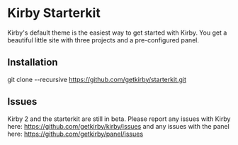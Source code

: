 # Kirby Starterkit

Kirby's default theme is the easiest way to get started with Kirby. You get a beautiful little site with three projects and a pre-configured panel.

## Installation

git clone --recursive https://github.com/getkirby/starterkit.git

## Issues

Kirby 2 and the starterkit are still in beta. Please report any issues with Kirby here: <https://github.com/getkirby/kirby/issues> and any issues with the panel here: <https://github.com/getkirby/panel/issues>